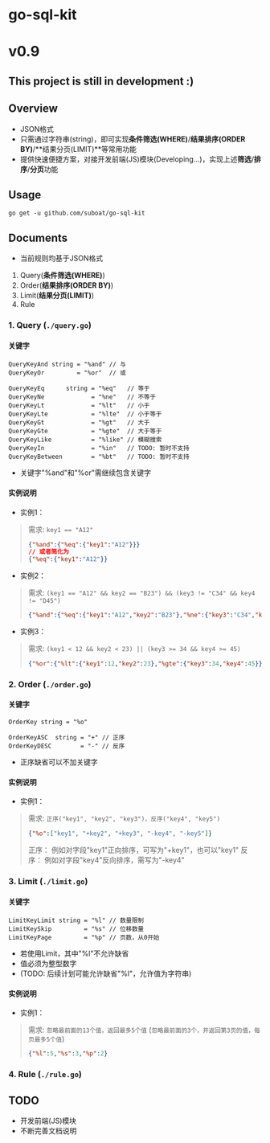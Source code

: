 # go-sql-kit

# v0.9

## This project is still in development :)

## Overview

* JSON格式
* 只需通过字符串(string)，即可实现**条件筛选(WHERE)**/**结果排序(ORDER BY)**/**结果分页(LIMIT)**等常用功能
* 提供快速便捷方案，对接开发前端(JS)模块(Developing...)，实现上述**筛选**/**排序**/**分页**功能

## Usage

```
go get -u github.com/suboat/go-sql-kit
```

## Documents

* 当前规则均基于JSON格式

1. Query(**条件筛选(WHERE)**)
2. Order(**结果排序(ORDER BY)**)
3. Limit(**结果分页(LIMIT)**)
4. Rule

### 1. Query (`./query.go`)

#### 关键字

```golang
QueryKeyAnd string = "%and" // 与
QueryKeyOr         = "%or"  // 或

QueryKeyEq      string = "%eq"   // 等于
QueryKeyNe             = "%ne"   // 不等于
QueryKeyLt             = "%lt"   // 小于
QueryKeyLte            = "%lte"  // 小于等于
QueryKeyGt             = "%gt"   // 大于
QueryKeyGte            = "%gte"  // 大于等于
QueryKeyLike           = "%like" // 模糊搜索
QueryKeyIn             = "%in"   // TODO: 暂时不支持
QueryKeyBetween        = "%bt"   // TODO: 暂时不支持
```

* 关键字"%and"和"%or"需继续包含关键字

#### 实例说明

* 实例1：
> 需求: `key1 == "A12"`
> ```json
> {"%and":{"%eq":{"key1":"A12"}}}
> // 或者简化为
> {"%eq":{"key1":"A12"}}
> ```  

* 实例2：
> 需求: `(key1 == "A12" && key2 == "B23") && (key3 != "C34" && key4 != "D45")`
> ```json
> {"%and":{"%eq":{"key1":"A12","key2":"B23"},"%ne":{"key3":"C34","key4":"D45"}}}
> ```

* 实例3：
> 需求: `(key1 < 12 && key2 < 23) || (key3 >= 34 && key4 >= 45)`
> ```json
> {"%or":{"%lt":{"key1":12,"key2":23},"%gte":{"key3":34,"key4":45}}}
> ```


### 2. Order (`./order.go`)

#### 关键字

```golang
OrderKey string = "%o"

OrderKeyASC  string = "+" // 正序
OrderKeyDESC        = "-" // 反序
```

* 正序缺省可以不加关键字

#### 实例说明

* 实例1：
> 需求: `正序("key1", "key2", "key3")，反序("key4", "key5")`
> ```json
> {"%o":["key1", "+key2", "+key3", "-key4", "-key5"]}
> ```
> 正序： 例如对字段"key1"正向排序，可写为"+key1"，也可以"key1"
> 反序： 例如对字段"key4"反向排序，需写为"-key4"

### 3. Limit (`./limit.go`)

#### 关键字

```golang
LimitKeyLimit string = "%l" // 数量限制
LimitKeySkip         = "%s" // 位移数量
LimitKeyPage         = "%p" // 页数，从0开始
```

* 若使用Limit，其中"%l"不允许缺省
* 值必须为整型数字
* (TODO: 后续计划可能允许缺省"%l"，允许值为字符串)

#### 实例说明

* 实例1：
> 需求: `忽略最前面的13个值，返回最多5个值`
> (`忽略最前面的3个，并返回第3页的值，每页最多5个值`)
> ```json
> {"%l":5,"%s":3,"%p":2}
> ```

### 4. Rule (`./rule.go`)

## TODO

* 开发前端(JS)模块
* 不断完善文档说明
